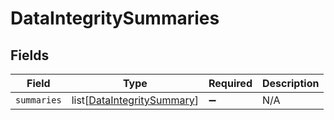 # DataIntegritySummaries


## Fields

| Field                                                                     | Type                                                                      | Required                                                                  | Description                                                               |
| ------------------------------------------------------------------------- | ------------------------------------------------------------------------- | ------------------------------------------------------------------------- | ------------------------------------------------------------------------- |
| `summaries`                                                               | list[[DataIntegritySummary](../../models/shared/dataintegritysummary.md)] | :heavy_minus_sign:                                                        | N/A                                                                       |